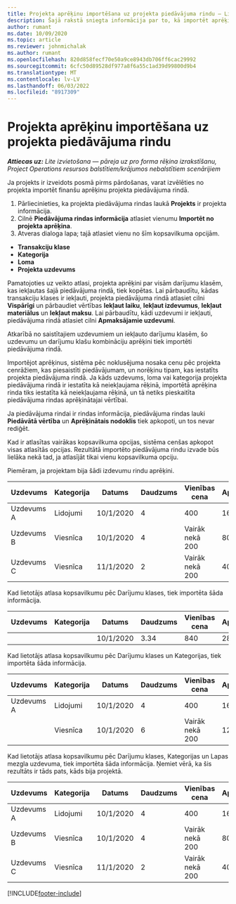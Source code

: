 ```yaml
---
title: Projekta aprēķinu importēšana uz projekta piedāvājuma rindu — Lite
description: Šajā rakstā sniegta informācija par to, kā importēt aprēķinus no projekta piedāvājuma rindā.
author: rumant
ms.date: 10/09/2020
ms.topic: article
ms.reviewer: johnmichalak
ms.author: rumant
ms.openlocfilehash: 820d858fecf70e50a9ce8943db706ff6cac29992
ms.sourcegitcommit: 6cfc50d89528df977a8f6a55c1ad39d99800d9b4
ms.translationtype: MT
ms.contentlocale: lv-LV
ms.lasthandoff: 06/03/2022
ms.locfileid: "8917309"
---
```

# <a name="import-estimates-for-a-project-to-a-project-based-quote-line"></a>Projekta aprēķinu importēšana uz projekta piedāvājuma rindu 

_**Attiecas uz:** Lite izvietošana — pāreja uz pro forma rēķina izrakstīšanu, Project Operations resursos balstītiem/krājumos nebalstītiem scenārijiem_

Ja projekts ir izveidots posmā pirms pārdošanas, varat izvēlēties no projekta importēt finanšu aprēķinu projekta piedāvājuma rindā.

1. Pārliecinieties, ka projekta piedāvājuma rindas laukā **Projekts** ir projekta informācija.
2. Cilnē **Piedāvājuma rindas informācija** atlasiet vienumu **Importēt no projekta aprēķina**.
3. Atveras dialoga lapa; tajā atlasiet vienu no šīm kopsavilkuma opcijām.

  - **Transakciju klase**
  - **Kategorija**
  - **Loma** 
  - **Projekta uzdevums**

Pamatojoties uz veikto atlasi, projekta aprēķini par visām darījumu klasēm, kas iekļautas šajā piedāvājuma rindā, tiek kopētas. Lai pārbaudītu, kādas transakciju klases ir iekļauti, projekta piedāvājuma rindā atlasiet cilni **Vispārīgi** un pārbaudiet vērtības **Iekļaut laiku**, **Iekļaut izdevumus**, **Iekļaut materiālus** un **Iekļaut maksu**.  Lai pārbaudītu, kādi uzdevumi ir iekļauti, piedāvājuma rindā atlasiet cilni **Apmaksājamie uzdevumi**.

Atkarībā no saistītajiem uzdevumiem un iekļauto darījumu klasēm, šo uzdevumu un darījumu klašu kombināciju aprēķini tiek importēti piedāvājuma rindā.

Importējot aprēķinus, sistēma pēc noklusējuma nosaka cenu pēc projekta cenrāžiem, kas piesaistīti piedāvājumam, un norēķinu tipam, kas iestatīts projekta piedāvājuma rindā. Ja kāds uzdevums, loma vai kategorija projekta piedāvājuma rindā ir iestatīta kā neiekļaujama rēķinā, importētā aprēķina rinda tiks iestatīta kā neiekļaujama rēķinā, un tā netiks pieskaitīta piedāvājuma rindas aprēķinātajai vērtībai.

Ja piedāvājuma rindai ir rindas informācija, piedāvājuma rindas lauki **Piedāvātā vērtība** un **Aprēķinātais nodoklis** tiek apkopoti, un tos nevar rediģēt.

Kad ir atlasītas vairākas kopsavilkuma opcijas, sistēma cenšas apkopot visas atlasītās opcijas. Rezultātā importēto piedāvājuma rindu izvade būs lielāka nekā tad, ja atlasījāt tikai vienu kopsavilkuma opciju.

Piemēram, ja projektam bija šādi izdevumu rindu aprēķini.

| Uzdevums | Kategorija | Datums | Daudzums | Vienības cena | Apjoms/summa |
| --- | --- | --- | --- | --- | --- |
| Uzdevums A | Lidojumi | 10/1/2020 | 4 | 400 | 1600 |
| Uzdevums B | Viesnīca | 10/1/2020 | 4 | Vairāk nekā 200 | 800 |
| Uzdevums C | Viesnīca | 11/1/2020 | 2 | Vairāk nekā 200 | 400 |

Kad lietotājs atlasa kopsavilkumu pēc Darījumu klases, tiek importēta šāda informācija.

| Uzdevums | Kategorija | Datums | Daudzums | Vienības cena | Apjoms/summa |
| --- | --- | --- | --- | --- | --- |
|||10/1/2020 | 3.34 | 840 | 2800 |

Kad lietotājs atlasa kopsavilkumu pēc Darījumu klases un Kategorijas, tiek importēta šāda informācija.

| Uzdevums | Kategorija | Datums | Daudzums | Vienības cena | Apjoms/summa |
| --- | --- | --- | --- | --- | --- |
| Uzdevums A | Lidojumi | 10/1/2020 | 4 | 400 | 1600 |
| | Viesnīca | 10/1/2020 | 6 | Vairāk nekā 200 | 1200 |

Kad lietotājs atlasa kopsavilkumu pēc Darījumu klases, Kategorijas un Lapas mezgla uzdevuma, tiek importēta šāda informācija. Ņemiet vērā, ka šis rezultāts ir tāds pats, kāds bija projektā.

| Uzdevums | Kategorija | Datums | Daudzums | Vienības cena | Apjoms/summa |
| --- | --- | --- | --- | --- | --- |
| Uzdevums A | Lidojumi | 10/1/2020 | 4 | 400 | 1600 |
| Uzdevums B | Viesnīca | 10/1/2020 | 4 | Vairāk nekā 200 | 800 |
| Uzdevums C | Viesnīca | 11/1/2020 | 2 | Vairāk nekā 200 | 400 |


[!INCLUDE[footer-include](../../includes/footer-banner.md)]
